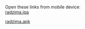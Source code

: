 Open these links from mobile device:<br>
[radzima.ipa](https://app.bitrise.io/app/dad7735308af242c/installable-artifacts/6fecc896e69684c3/public-install-page/8f83016b423656e537a39cd4592acb7a)

[radzima.apk](https://app.bitrise.io/app/dad7735308af242c/installable-artifacts/c0b27754da38a2ad/public-install-page/c29587baa348d22150645e8943ef8dee)

